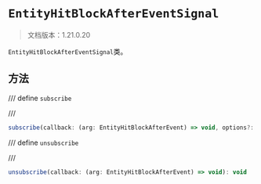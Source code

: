 # `EntityHitBlockAfterEventSignal`

> 文档版本：1.21.0.20

`EntityHitBlockAfterEventSignal`类。

## 方法

/// define
`subscribe`


///

```js
subscribe(callback: (arg: EntityHitBlockAfterEvent) => void, options?: EntityEventOptions): (arg: EntityHitBlockAfterEvent) => void
```


/// define
`unsubscribe`


///

```js
unsubscribe(callback: (arg: EntityHitBlockAfterEvent) => void): void
```

